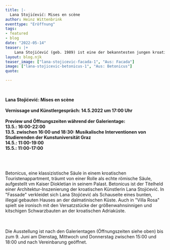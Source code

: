 ```yaml
---
title: |-
  Lana Stojićević: Mises en scène
author: Heinz Wittenbrink
eventtype: "Eröffnung"
tags:
- featured
- blog
date: "2022-05-14"
teaser: |+
    Lana Stojićević (geb. 1989) ist eine der bekanntesten jungen kroatischen Künstlerinnen. Im Rahmen der Galerientage eröffnen wir die Foto-Ausstellung "Mises en scène". Wir stellen drei Arbeiten vor, die ironisch mit architekturgeschichtlichen und Gender-Klischees spielen.
layout: blog.njk
teaser_image: ["lana-stojicevic-facada-1", "Aus: Facada"]
image: ["lana-stojicevic-betonicus-1", "Aus: Betonicus"]
quote:

---
```

</br>


**Lana Stojićević: Mises en scène**
</br>
</br>
**Vernissage und Künstlergespräch: 14.5.2022 um 17:00 Uhr**
</br>
</br>
**Preview und Öffnungszeiten während der Galerientage:**
</br>
**13.5.: 16:00-22:00**
</br>
**13.5. zwischen 16:00 und 18:30: Musikalische Interventionen von Studierenden der Kunstuniversität Graz**
</br>
**14.5.: 11:00-19:00**
</br>
**15.5.: 11:00-17:00**



</br>
</br>

Betonicus, eine klassizistische Säule in einem kroatischen Touristenappartment, träumt von einer Rolle als echte römische Säule, aufgestellt vm Kaiser Diokletian in seinem Palast. Betonicus ist der Titelheld einer Architektur-Inszenierung der kroatischen Künstlerin Lana Stojićević. In "Fassade" verkleidet sich Lana Stojićević als Schauseite eines bunten, illegal gebauten Hauses an der dalmatinischen Küste. Auch in "Villa Rosa" spielt sie ironisch mit den Versatzstücke der größenwahnsinnigen und kitschigen Schwarzbauten an der kroatischen Adriaküste.

</br>
</br>
Die Ausstellung ist nach den Galerientagen (Öffnungszeiten siehe oben) bis zum 9. Juni am Dienstag, Mittwoch und Donnerstag zwischen 15:00 und 18:00 und nach Vereinbarung geöffnet.

